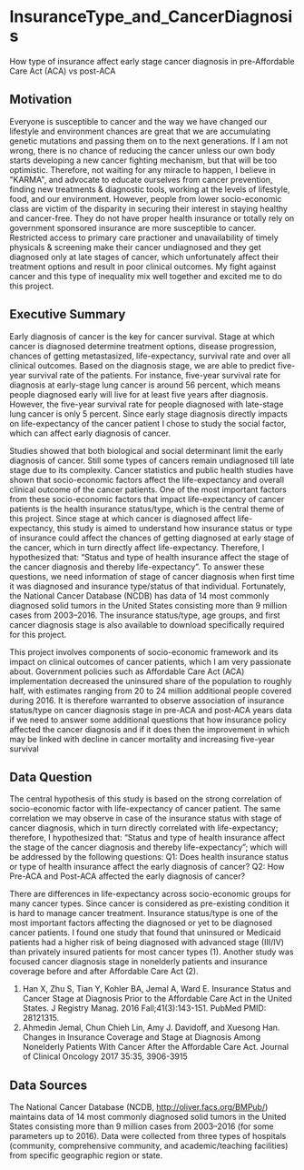 # InsuranceType_and_CancerDiagnosis
How type of insurance affect early stage cancer diagnosis in pre-Affordable Care Act (ACA) vs post-ACA
## Motivation
Everyone is susceptible to cancer and the way we have changed our lifestyle and environment chances are great that we are accumulating genetic mutations and passing them on to the next generations. If I am not wrong, there is no chance of reducing the cancer unless our own body starts developing a new cancer fighting mechanism, but that will be too optimistic. Therefore, not waiting for any miracle to happen, I believe in "KARMA", and advocate to educate ourselves from cancer prevention, finding new treatments & diagnostic tools, working at the levels of lifestyle, food, and our environment. However, people from lower socio-economic class are victim of the disparity in securing their interest in staying healthy and cancer-free. They do not have proper health insurance or totally rely on government sponsored insurance are more susceptible to cancer. Restricted access to primary care practioner and unavailability of timely physicals & screening make their cancer undiagnosed and they get diagnosed only at late stages of cancer, which unfortunately affect their treatment options and result in poor clinical outcomes. My fight against cancer and this type of inequality mix well together and excited me to do this project.
## Executive Summary
Early diagnosis of cancer is the key for cancer survival. Stage at which cancer is diagnosed determine treatment options, disease progression, chances of getting metastasized, life-expectancy, survival rate and over all clinical outcomes.  Based on the diagnosis stage, we are able to predict five-year survival rate of the patients. For instance, five-year survival rate for diagnosis at early-stage lung cancer is around 56 percent, which means people diagnosed early will live for at least five years after diagnosis. However, the five-year survival rate for people diagnosed with late-stage lung cancer is only 5 percent. Since early stage diagnosis directly impacts on life-expectancy of the cancer patient I chose to study the social factor, which can affect early diagnosis of cancer. 

Studies showed that both biological and social determinant limit the early diagnosis of cancer. Still some types of cancers remain undiagnosed till late stage due to its complexity. Cancer statistics and public health studies have shown that socio-economic factors affect the life-expectancy and overall clinical outcome of the cancer patients. One of the most important factors from these socio-economic factors that impact life-expectancy of cancer patients is the health insurance status/type, which is the central theme of this project. Since stage at which cancer is diagnosed affect life-expectancy, this study is aimed to understand how insurance status or type of insurance could affect the chances of getting diagnosed at early stage of the cancer, which in turn directly affect life-expectancy. Therefore, I hypothesized that:
“Status and type of health insurance affect the stage of the cancer diagnosis and thereby life-expectancy”.
To answer these questions, we need information of stage of cancer diagnosis when first time it was diagnosed and insurance type/status of that individual. Fortunately, the National Cancer Database (NCDB) has data of 14 most commonly diagnosed solid tumors in the United States consisting more than 9 million cases from 2003–2016. The insurance status/type, age groups, and first cancer diagnosis stage is also available to download specifically required for this project. 

This project involves components of socio-economic framework and its impact on clinical outcomes of cancer patients, which I am very passionate about. Government policies such as Affordable Care Act (ACA) implementation decreased the uninsured share of the population to roughly half, with estimates ranging from 20 to 24 million additional people covered during 2016. It is therefore warranted to observe association of insurance status/type on cancer diagnosis stage in pre-ACA and post-ACA years data if we need to answer some additional questions that how insurance policy affected the cancer diagnosis and if it does then the improvement in which may be linked with decline in cancer mortality and increasing five-year survival 
## Data Question
The central hypothesis of this study is based on the strong correlation of socio-economic factor with life-expectancy of cancer patient. The same correlation we may observe in case of the insurance status with stage of cancer diagnosis, which in turn directly correlated with life-expectancy; therefore, I hypothesized that: “Status and type of health insurance affect the stage of the cancer diagnosis and thereby life-expectancy”; which will be addressed by the following questions: 
Q1: Does health insurance status or type of health insurance affect the early diagnosis of cancer?
Q2: How Pre-ACA and Post-ACA affected the early diagnosis of cancer? 

There are differences in life-expectancy across socio-economic groups for many cancer types. Since cancer is considered as pre-existing condition it is hard to manage cancer treatment. Insurance status/type is one of the most important factors affecting the diagnosed or yet to be diagnosed cancer patients. I found one study that found that uninsured or Medicaid patients had a higher risk of being diagnosed with advanced stage (III/IV) than privately insured patients for most cancer types (1). Another study was focused cancer diagnosis stage in nonelderly patients and insurance coverage before and after Affordable Care Act (2).
1.	Han X, Zhu S, Tian Y, Kohler BA, Jemal A, Ward E. Insurance Status and Cancer 
Stage at Diagnosis Prior to the Affordable Care Act in the United States. J
Registry Manag. 2016 Fall;41(3):143-151. PubMed PMID: 28121315.
2.	Ahmedin Jemal, Chun Chieh Lin, Amy J. Davidoff, and Xuesong Han. Changes in Insurance Coverage and Stage at Diagnosis Among Nonelderly Patients With Cancer After the Affordable Care Act. Journal of Clinical Oncology 2017 35:35, 3906-3915 
 
## Data Sources
The National Cancer Database (NCDB, http://oliver.facs.org/BMPub/) maintains data of 14 most commonly diagnosed solid tumors in the United States consisting more than 9 million cases from 2003–2016 (for some parameters up to 2016). Data were collected from three types of hospitals (community, comprehensive community, and academic/teaching facilities) from specific geographic region or state.
